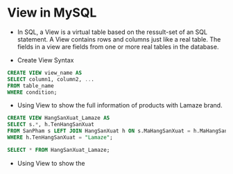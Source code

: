# View in MySQL 

* In SQL, a View is a virtual table based on the ressult-set of an SQL statement. A View contains rows and columns just like a real table. The fields in a view are fields from one or more real tables in the database.

* Create View Syntax

```sql
CREATE VIEW view_name AS
SELECT column1, column2, ...
FROM table_name
WHERE condition;
```

* Using View to show the full information of products with Lamaze brand.

```sql
CREATE VIEW HangSanXuat_Lamaze AS
SELECT s.*, h.TenHangSanXuat
FROM SanPham s LEFT JOIN HangSanXuat h ON s.MaHangSanXuat = h.MaHangSanXuat
WHERE h.TenHangSanXuat = "Lamaze";

SELECT * FROM HangSanXuat_Lamaze;
```

* Using View to show the 